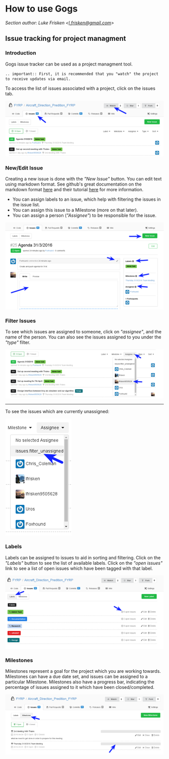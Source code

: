 # How to use Gogs

_Section author: Luke Frisken <[l.frisken@gmail.com](mailto:l.frisken@gmail.com)>_

## Issue tracking for project managment

### Introduction

Gogs issue tracker can be used as a project managment tool.

```eval_rst
.. important:: First, it is recommended that you "watch" the project to receive updates via email.
```

To access the list of issues associated with a project, click on the issues tab.

![Test image](IssuesIntro.png)


### New/Edit Issue

Creating a new issue is done with the *"New Issue"* button.
You can edit text using markdown format. See github's great documentation on the markdown format [here](http://www.markdowntutorial.com/) and their tutorial [here](http://www.markdowntutorial.com/) for more information.

* You can assign labels to an issue, which help with filtering the issues in the issue list.
* You can assign this issue to a Milestone (more on that later).
* You can assign a person (*"Assignee"*) to be responsible for the issue.

![Test image](NewIssue.png)

### Filter Issues

To see which issues are assigned to someone, click on *"assignee"*, and the name of the person. You can also see the issues assigned to you under the *"type"* filter.

![Test image](IssuesFilter.png)

-------------------------------------------------

To see the issues which are currently unassigned:

![Test image](IssuesFilterUnassigned.png)

### Labels

Labels can be assigned to issues to aid in sorting and filtering. Click on the *"Labels"* button to see the list of available labels. Click on the *"open issues"* link to see a list of open issues which have been tagged with that label.

![Test image](IssuesLabels.png)

### Milestones

Milestones represent a goal for the project which you are working towards. Milestones can have a due date set, and issues can be assigned to a particular Milestone. Milestones also have a progress bar, indicating the percentage of issues assigned to it which have been closed/completed.

![Test image](IssuesMilestones.png)
